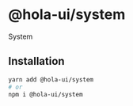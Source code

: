 # @hola-ui/system

System

## Installation

```sh
yarn add @hola-ui/system
# or
npm i @hola-ui/system
```